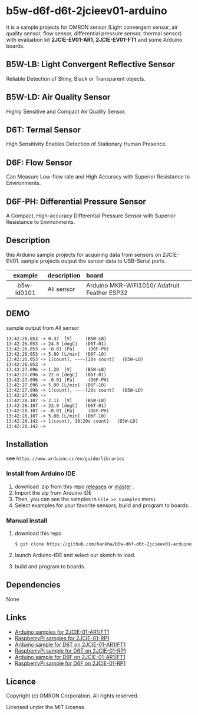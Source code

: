 # b5w-d6f-d6t-2jcieev01-arduino
It is a sample projects for OMRON sensor (Light convergent sensor, air quality sensor, flow sensor, differential pressure sensor, thermal sensor) with evaluation kit **2JCIE-EV01-AR1**, **2JCIE-EV01-FT1**
and some Arduino boards.


## B5W-LB: Light Convergent Reflective Sensor
Reliable Detection of Shiny, Black or Transparent objects.


## B5W-LD: Air Quality Sensor
Highly Sensitive and Compact Air Quality Sensor.

## D6T: Termal Sensor
High Sensitivity Enables Detection of Stationary Human Presence.

## D6F: Flow Sensor
Can Measure Low-flow rate and High Accuracy with Superior Resistance to Environments.

## D6F-PH: Differential Pressure Sensor
A Compact, High-accuracy Differential Pressure Sensor with Superior Resistance to Environments.

## Description
this Arduino sample projects for acquiring data from sensors on 2JCIE-EV01.
sample projects output the sensor data to USB-Serial ports.

| example    | description                     | board |
|:----------:|:--------------------------------|:-----------------------|
| b5w-ld0101 | All sensor              | Arduino MKR-WiFi1010/ Adafruit Feather ESP32 |


## DEMO
sample output from All sensor

```
13:42:26.053 -> 0.37  [V]     (B5W-LB)
13:42:26.053 -> 24.8 [degC]   (D6T-01)
13:42:26.053 -> -0.01 [Pa]     (D6F-PH)
13:42:26.053 -> 5.00 [L/min]  (D6F-10)
13:42:26.053 -> 1[count], ----[20s count]   (B5W-LD)
13:42:26.053 ->  
13:42:27.096 -> 1.20  [V]     (B5W-LB)
13:42:27.096 -> 22.8 [degC]   (D6T-01)
13:42:27.096 -> -0.01 [Pa]     (D6F-PH)
13:42:27.096 -> 5.00 [L/min]  (D6F-10)
13:42:27.096 -> 1[count], ----[20s count]   (B5W-LD)
13:42:27.096 ->  
13:42:28.107 -> 2.11  [V]     (B5W-LB)
13:42:28.107 -> 22.9 [degC]   (D6T-01)
13:42:28.107 -> -0.01 [Pa]     (D6F-PH)
13:42:28.107 -> 5.00 [L/min]  (D6F-10)
13:42:28.142 -> 1[count], 19[20s count]   (B5W-LD)
13:42:28.142 -> 

```


## Installation
see `https://www.arduino.cc/en/guide/libraries`

### Install from Arduino IDE
1. download .zip from this repo [releases](releases)
    or [master](archive/master.zip) .
2. Import the zip from Arduino IDE
3. Then, you can see the samples in `File >> Examples` menu.
4. Select examples for your favorite sensors, build and program to boards.

### Manual install
1. download this repo

    ```shell
    $ git clone https://github.com/hankha/b5w-d6f-d6t-2jcieev01-arduino
    ```

2. launch Arduino-IDE and select our sketch to load.
3. build and program to boards.


## Dependencies
None


## Links
- [Arduino samples for 2JCIE-01-AR1/FT1](https://github.com/omron-devhub/2jcieev01-arduino)
- [RaspberryPi samples for 2JCIE-01-RP1](https://github.com/omron-devhub/2jcieev01-raspberrypi)
- [Arduino sample for D6T on 2JCIE-01-AR1/FT1](https://github.com/omron-devhub/d6t-2jcieev01-arduino)
- [RaspberryPi sample for D6T on 2JCIE-01-RP1](https://github.com/omron-devhub/d6t-2jcieev01-raspberrypi)
- [Arduino sample for D6F on 2JCIE-01-AR1/FT1](https://github.com/omron-devhub/d6f-2jcieev01-arduino)
- [RaspberryPi sample for D6F on 2JCIE-01-RP1](https://github.com/omron-devhub/d6f-2jcieev01-raspberrypi)


## Licence
Copyright (c) OMRON Corporation. All rights reserved.

Licensed under the MIT License.
